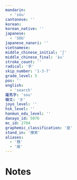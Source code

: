 ```yaml
---
mandarin:
  - 'sōu'
cantonese: ''
korean:
korean_native: ''
japanese:
  - 'SOU'
japanese_nanori: ''
vietnamese:
middle_chinese_initial: 'ʃ'
middle_chinese_final: 'ɨu'
stroke_count: ''
radical: '手'
skip_number: '1-3-7'
grade_level: 5
pos: ''
english:
  - 'search'
羅馬字: 'sou'
韓文: '솟'
joyo_level: ''
hsk_level: ''
hanmun_edu_level: ''
danayo_id: 5076
mc_id: 2704
graphemic_classification: '叟'
stand_in: '捜索'
aliases:
  - '搜'
  - '廋'
---
```


# Notes
